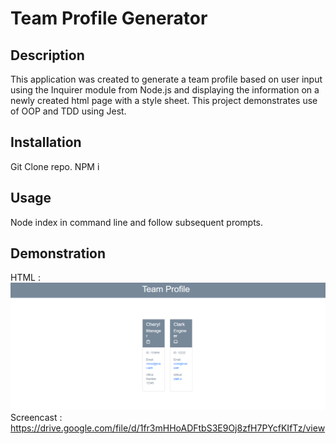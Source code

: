 # Team Profile Generator 

## Description 
This application was created to generate a team profile based on user input using the Inquirer module from Node.js and displaying the information on a newly created html page with a style sheet. This project demonstrates use of OOP and TDD using Jest. 


## Installation 
Git Clone repo.
NPM i


## Usage 
Node index in command line and follow subsequent prompts.


## Demonstration 
HTML : ![](2022-03-20-20-07-59.png)
Screencast : https://drive.google.com/file/d/1fr3mHHoADFtbS3E9Oj8zfH7PYcfKIfTz/view
